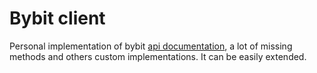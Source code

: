 # Bybit client

Personal implementation of bybit [api documentation](https://bybit-exchange.github.io/docs/), a lot of missing methods and others custom implementations.
It can be easily extended.